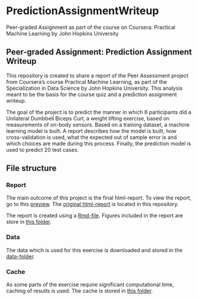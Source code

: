 # PredictionAssignmentWriteup
Peer-graded Assignment as part of the course on Coursera: Practical Machine Learning by John Hopkins University


## Peer-graded Assignment: Prediction Assignment Writeup

This repository is created to share a report of the Peer Assessment project from Coursera’s course Practical Machine Learning, as part of the Specialization in Data Science by John Hopkins University. 
This analysis meant to be the basis for the course quiz and a prediction assignment writeup. 

The goal of the project is to predict the manner in which 6 participants did a Unilateral Dumbbell Biceps Curl, a weight lifting exercise, based on measurements of on-body sensors. Based on a training dataset, a machine learning model is built. A report describes how the model is built, how cross-validation is used, what the expected out of sample error is and which choices are made during this process. Finally, the prediction model is used to predict 20 test cases.

## File structure

### Report
The main outcome of this project is the final html-report. To view the report, go to this [preview](https://htmlpreview.github.io/?https://github.com/Velhorst/PredictionAssignmentWriteup/blob/master/PeerGradedAssignment_PracticalMachineLearning.html). The [original html-report](PeerGradedAssignment_PracticalMachineLearning.html) is located in this repository.  

The report is created using a [Rmd-file](PeerGradedAssignment_PracticalMachineLearning.Rmd). 
Figures included in the report are store in [this folder](PeerGradedAssignment_PracticalMachineLearning_files/figure-html).

### Data
The data which is used for this exercise is downloaded and stored in the [data-folder](data).

### Cache
As some parts of the exercise require significant computational time, caching of resutls is used. The cache is stored in [this folder]( PeerGradedAssignment_PracticalMachineLearning_cache/html). 

